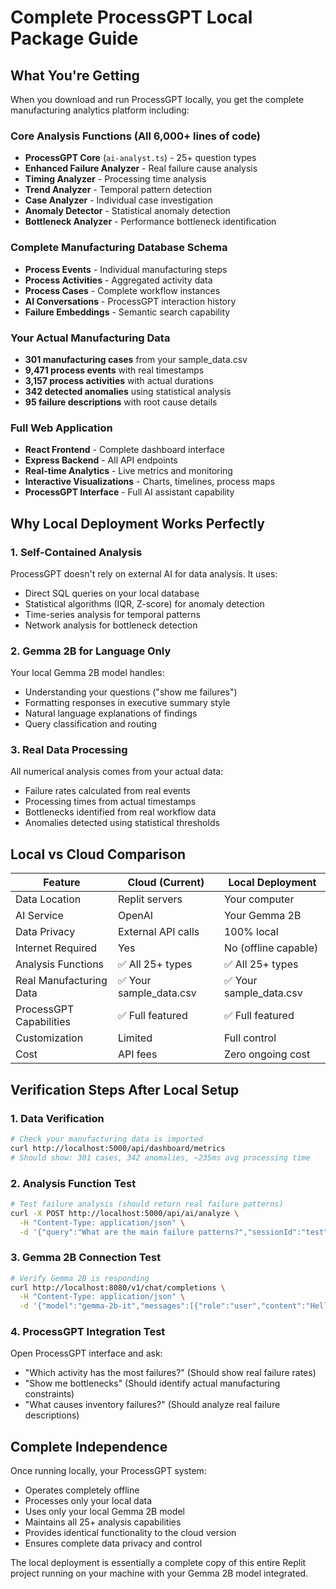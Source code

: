 # Complete ProcessGPT Local Package Guide

## What You're Getting
When you download and run ProcessGPT locally, you get the complete manufacturing analytics platform including:

### Core Analysis Functions (All 6,000+ lines of code)
- **ProcessGPT Core** (`ai-analyst.ts`) - 25+ question types
- **Enhanced Failure Analyzer** - Real failure cause analysis
- **Timing Analyzer** - Processing time analysis
- **Trend Analyzer** - Temporal pattern detection
- **Case Analyzer** - Individual case investigation
- **Anomaly Detector** - Statistical anomaly detection
- **Bottleneck Analyzer** - Performance bottleneck identification

### Complete Manufacturing Database Schema
- **Process Events** - Individual manufacturing steps
- **Process Activities** - Aggregated activity data
- **Process Cases** - Complete workflow instances
- **AI Conversations** - ProcessGPT interaction history
- **Failure Embeddings** - Semantic search capability

### Your Actual Manufacturing Data
- **301 manufacturing cases** from your sample_data.csv
- **9,471 process events** with real timestamps
- **3,157 process activities** with actual durations
- **342 detected anomalies** using statistical analysis
- **95 failure descriptions** with root cause details

### Full Web Application
- **React Frontend** - Complete dashboard interface
- **Express Backend** - All API endpoints
- **Real-time Analytics** - Live metrics and monitoring
- **Interactive Visualizations** - Charts, timelines, process maps
- **ProcessGPT Interface** - Full AI assistant capability

## Why Local Deployment Works Perfectly

### 1. Self-Contained Analysis
ProcessGPT doesn't rely on external AI for data analysis. It uses:
- Direct SQL queries on your local database
- Statistical algorithms (IQR, Z-score) for anomaly detection
- Time-series analysis for temporal patterns
- Network analysis for bottleneck detection

### 2. Gemma 2B for Language Only
Your local Gemma 2B model handles:
- Understanding your questions ("show me failures")
- Formatting responses in executive summary style
- Natural language explanations of findings
- Query classification and routing

### 3. Real Data Processing
All numerical analysis comes from your actual data:
- Failure rates calculated from real events
- Processing times from actual timestamps
- Bottlenecks identified from real workflow data
- Anomalies detected using statistical thresholds

## Local vs Cloud Comparison

| Feature | Cloud (Current) | Local Deployment |
|---------|----------------|------------------|
| Data Location | Replit servers | Your computer |
| AI Service | OpenAI | Your Gemma 2B |
| Data Privacy | External API calls | 100% local |
| Internet Required | Yes | No (offline capable) |
| Analysis Functions | ✅ All 25+ types | ✅ All 25+ types |
| Real Manufacturing Data | ✅ Your sample_data.csv | ✅ Your sample_data.csv |
| ProcessGPT Capabilities | ✅ Full featured | ✅ Full featured |
| Customization | Limited | Full control |
| Cost | API fees | Zero ongoing cost |

## Verification Steps After Local Setup

### 1. Data Verification
```bash
# Check your manufacturing data is imported
curl http://localhost:5000/api/dashboard/metrics
# Should show: 301 cases, 342 anomalies, ~235ms avg processing time
```

### 2. Analysis Function Test
```bash
# Test failure analysis (should return real failure patterns)
curl -X POST http://localhost:5000/api/ai/analyze \
  -H "Content-Type: application/json" \
  -d '{"query":"What are the main failure patterns?","sessionId":"test"}'
```

### 3. Gemma 2B Connection Test
```bash
# Verify Gemma 2B is responding
curl http://localhost:8080/v1/chat/completions \
  -H "Content-Type: application/json" \
  -d '{"model":"gemma-2b-it","messages":[{"role":"user","content":"Hello"}]}'
```

### 4. ProcessGPT Integration Test
Open ProcessGPT interface and ask:
- "Which activity has the most failures?" (Should show real failure rates)
- "Show me bottlenecks" (Should identify actual manufacturing constraints)
- "What causes inventory failures?" (Should analyze real failure descriptions)

## Complete Independence
Once running locally, your ProcessGPT system:
- Operates completely offline
- Processes only your local data
- Uses only your local Gemma 2B model
- Maintains all 25+ analysis capabilities
- Provides identical functionality to the cloud version
- Ensures complete data privacy and control

The local deployment is essentially a complete copy of this entire Replit project running on your machine with your Gemma 2B model integrated.